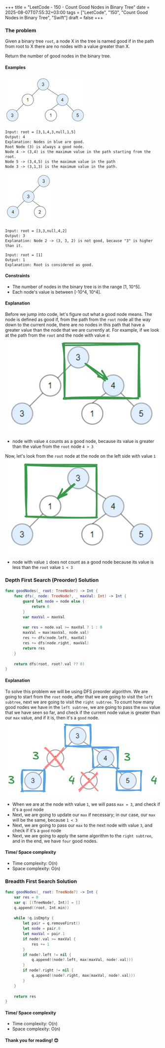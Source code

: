 +++
title = "LeetCode - 150 - Count Good Nodes in Binary Tree"
date = 2025-08-07T07:55:32+03:00
tags = ["LeetCode", "150", "Count Good Nodes in Binary Tree", "Swift"]
draft = false
+++

### The problem

Given a binary tree `root`, a node X in the tree is named good if in the path from root to X there are no nodes with a value greater than X.

Return the number of good nodes in the binary tree.

#### Examples

![alt image](images/test_sample_1.png#center)

```
Input: root = [3,1,4,3,null,1,5]  
Output: 4  
Explanation: Nodes in blue are good.  
Root Node (3) is always a good node.  
Node 4 -> (3,4) is the maximum value in the path starting from the root.  
Node 5 -> (3,4,5) is the maximum value in the path  
Node 3 -> (3,1,3) is the maximum value in the path.  
```

![alt image](images/test_sample_2.png#center)

```
Input: root = [3,3,null,4,2]  
Output: 3  
Explanation: Node 2 -> (3, 3, 2) is not good, because "3" is higher than it.  
```

```
Input: root = [1]  
Output: 1  
Explanation: Root is considered as good.  
```

#### Constraints

* The number of nodes in the binary tree is in the range \[1, 10^5].
* Each node's value is between \[-10^4, 10^4].

#### Explanation

Before we jump into code, let's figure out what a good node means.
The node is defined as good if, from the path from the `root` node all the way down to the current node, there are no nodes in this path that have a greater value than the node that we are currently at.
For example, if we look at the path from the `root` and the node with value `4`:
![alt image](images/1448.png#center)

* node with value `4` counts as a good node, because its value is greater than the value from the `root` node `4 > 3`

Now, let's look from the `root` node at the node on the left side with value `1`
![alt image](images/1448-1.png#center)

* node with value `1` does not count as a good node because its value is less than the `root` value `1 < 3`

### Depth First Search (Preorder) Solution

```swift
func goodNodes(_ root: TreeNode?) -> Int {
    func dfs(_ node: TreeNode?, _ maxVal: Int) -> Int {
        guard let node = node else {
            return 0
        }
        var maxVal = maxVal

        var res = node.val >= maxVal ? 1 : 0
        maxVal = max(maxVal, node.val)
        res += dfs(node.left, maxVal)
        res += dfs(node.right, maxVal)
        return res
    }

    return dfs(root, root?.val ?? 0)
}
```

#### Explanation

To solve this problem we will be using DFS preorder algorithm. We are going to start from the `root` node, after that we are going to visit the `left subtree`, next we are going to visit the `right subtree`.
To count how many good nodes we have in the `left subtree`, we are going to pass the `max` value that we have seen so far, and check if the current node value is greater than our `max` value, and if it is, then it's a `good` node.
![alt image](images/1448-2.png#center)

* When we are at the node with value `1`, we will pass `max = 3`, and check if it's a `good` node
* Next, we are going to update our `max` if necessary; in our case, our `max` will be the same, because `1 < 3`
* Next, we are going to pass our `max` to the next node with value `3`, and check if it's a `good` node
* Next, we are going to apply the same algorithm to the `right subtree`, and in the end, we have `four` good nodes.

#### Time/ Space complexity

* Time complexity: O(n)
* Space complexity: O(n)

### Breadth First Search Solution

```swift
func goodNodes(_ root: TreeNode?) -> Int {
    var res = 0
    var q: [(TreeNode?, Int)] = []
    q.append((root, Int.min))

    while !q.isEmpty {
        let pair = q.removeFirst()
        let node = pair.0
        let maxVal = pair.1
        if node!.val >= maxVal {
            res += 1
        }
        if node?.left != nil {
            q.append((node?.left, max(maxVal, node!.val)))
        }
        if node?.right != nil {
            q.append((node?.right, max(maxVal, node!.val)))
        }
    }

    return res
}
```

#### Time/ Space complexity

* Time complexity: O(n)
* Space complexity: O(n)

#### Thank you for reading! 😊
